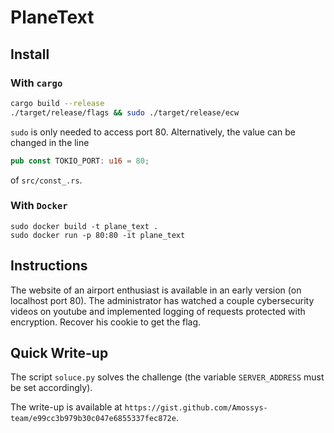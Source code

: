 # PlaneText

## Install 
### With `cargo`
```sh
cargo build --release
./target/release/flags && sudo ./target/release/ecw
```
`sudo` is only needed to access port 80.
Alternatively, the value can be changed in the line
```rust
pub const TOKIO_PORT: u16 = 80;
```
of `src/const_.rs`.

### With `Docker`
```
sudo docker build -t plane_text .      
sudo docker run -p 80:80 -it plane_text
```

## Instructions
The website of an airport enthusiast is available in an early version (on
localhost port 80). The administrator has watched a couple cybersecurity videos
on youtube and implemented logging of requests protected with encryption.
Recover his cookie to get the flag.

## Quick Write-up 
The script `soluce.py` solves the challenge (the variable
`SERVER_ADDRESS` must be set accordingly).    

The write-up is available at `https://gist.github.com/Amossys-team/e99cc3b979b30c047e6855337fec872e`.
